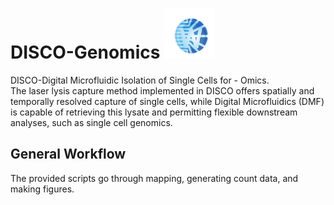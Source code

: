 # DISCO-Genomics <img src="https://github.com/eyscott/DISCO_scRNAseq/blob/master/Images/WheelerLabLogo.png" alt="Wheeler Microfluidics Lab" width="80" height="80"/>

DISCO-Digital Microfluidic Isolation of Single Cells for - Omics.  
The laser lysis capture method implemented in DISCO offers spatially and temporally resolved capture of single cells, while Digital Microfluidics (DMF) is capable of retrieving this lysate and permitting flexible downstream analyses, such as single cell genomics.

## General Workflow
The provided scripts go through mapping, generating count data, and making figures.
